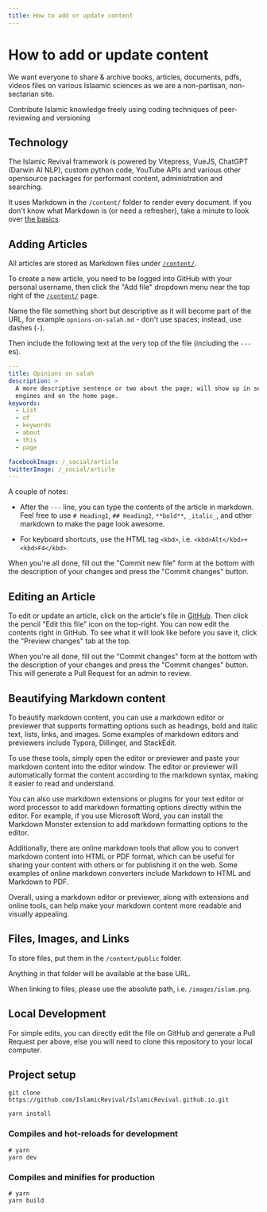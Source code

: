 ```yaml
---
title: How to add or update content
---
```


# How to add or update content

We want everyone to share & archive books, articles, documents, pdfs, videos files on various Islaamic sciences as we are a non-partisan, non-sectarian site.    

Contribute Islamic knowledge freely using coding techniques of peer-reviewing and versioning

## Technology

The Islamic Revival framework is powered by Vitepress, VueJS, ChatGPT (Darwin AI NLP), custom python code, YouTube APIs and various other opensource packages for performant content, administration and searching.

It uses Markdown in the `/content/` folder to render every document. If you don't know what Markdown is (or need a refresher), take a minute to look over [the basics][1].

## Adding Articles

All articles are stored as Markdown files under [`/content/`][2]. 

To create a new article, you need to be logged into GitHub with your personal username, then click the "Add file" dropdown menu near the top right of the [`/content/`][2] page.

Name the file something short but descriptive as it will become part of the URL, for
example `opnions-on-salah.md` - don't use spaces; instead,
use dashes (`-`).

Then include the following text at the very top of the file (including the
`---`es).

```yaml
---
title: Opinions on salah
description: >
  A more descriptive sentence or two about the page; will show up in search
  engines and on the home page.
keywords:
  - List
  - of
  - keywords
  - about
  - this
  - page

facebookImage: /_social/article
twitterImage: /_social/article
---
```

A couple of notes:

- After the `---` line, you can type the contents of the article in markdown.
Feel free to use `# Heading1`, `## Heading2`, `**bold**`, `_italic_`, and other
markdown to make the page look awesome.

- For keyboard shortcuts, use the HTML tag `<kbd>`, i.e.
`<kbd>Alt</kbd>+<kbd>F4</kbd>`.

When you're all done, fill out the "Commit new file" form at the bottom with the
description of your changes and press the "Commit changes" button.

## Editing an Article

To edit or update an article, click on the article's file in [GitHub][2]. Then
click the pencil "Edit this file" icon on the top-right. You can now edit the
contents right in GitHub. To see what it will look like before you save it,
click the "Preview changes" tab at the top.

When you're all done, fill out the "Commit changes" form at the bottom with the
description of your changes and press the "Commit changes" button. This will generate a Pull Request for an admin to review.

## Beautifying Markdown content
To beautify markdown content, you can use a markdown editor or previewer that supports formatting options such as headings, bold and italic text, lists, links, and images. Some examples of markdown editors and previewers include Typora, Dillinger, and StackEdit.

To use these tools, simply open the editor or previewer and paste your markdown content into the editor window. The editor or previewer will automatically format the content according to the markdown syntax, making it easier to read and understand.

You can also use markdown extensions or plugins for your text editor or word processor to add markdown formatting options directly within the editor. For example, if you use Microsoft Word, you can install the Markdown Monster extension to add markdown formatting options to the editor.

Additionally, there are online markdown tools that allow you to convert markdown content into HTML or PDF format, which can be useful for sharing your content with others or for publishing it on the web. Some examples of online markdown converters include Markdown to HTML and Markdown to PDF.

Overall, using a markdown editor or previewer, along with extensions and online tools, can help make your markdown content more readable and visually appealing.

## Files, Images, and Links

To store files, put them in the `/content/public` folder. 

Anything in that folder will be available at the base URL. 

When linking to files, please use the absolute path, i.e.
`/images/islam.png`.


## Local Development

For simple edits, you can directly edit the file on GitHub and generate a Pull Request per above, else you will need to clone this repository to your local computer.


## Project setup

```
git clone https://github.com/IslamicRevival/IslamicRevival.github.io.git

yarn install
```

### Compiles and hot-reloads for development

```
# yarn
yarn dev
```

### Compiles and minifies for production

```
# yarn
yarn build
```


[1]: https://help.github.com/articles/markdown-basics/
[2]: https://github.com/IslamicRevival/IslamicRevival.github.io/tree/main/content
